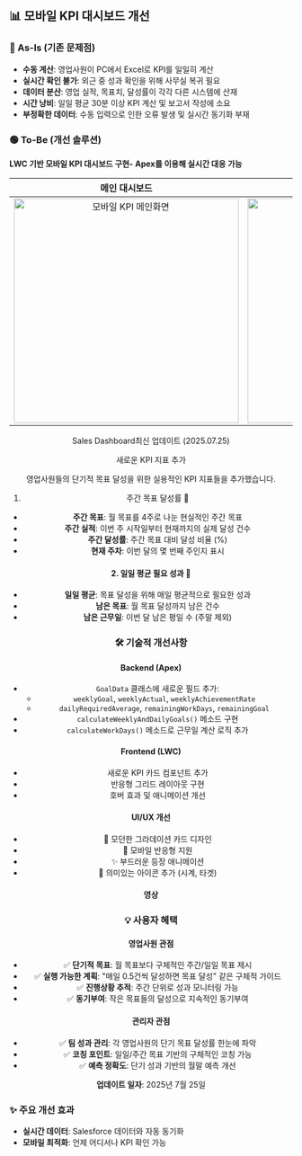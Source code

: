 ## 📊 모바일 KPI 대시보드 개선

### 🔴 As-Is (기존 문제점)
- **수동 계산**: 영업사원이 PC에서 Excel로 KPI를 일일히 계산
- **실시간 확인 불가**: 외근 중 성과 확인을 위해 사무실 복귀 필요
- **데이터 분산**: 영업 실적, 목표치, 달성률이 각각 다른 시스템에 산재
- **시간 낭비**: 일일 평균 30분 이상 KPI 계산 및 보고서 작성에 소요
- **부정확한 데이터**: 수동 입력으로 인한 오류 발생 및 실시간 동기화 부재

### 🟢 To-Be (개선 솔루션)
**LWC 기반 모바일 KPI 대시보드 구현-**
**Apex를 이용해 실시간 대응 가능**

<div align="center">

| 메인 대시보드 | 상세 KPI 화면 |
|:---:|:---:|
| <img width="400" alt="모바일 KPI 메인화면" src="https://github.com/user-attachments/assets/16f22ce3-7fc5-4dca-8abc-550b12fe042c" /> | <img width="400" alt="사원별 KPI 상세" src="https://github.com/user-attachments/assets/e084bd8f-b770-41ea-85ef-6e1465e96e90" /> |

 Sales Dashboard최신 업데이트 (2025.07.25)

새로운 KPI 지표 추가

영업사원들의 단기적 목표 달성을 위한 실용적인 KPI 지표들을 추가했습니다.

 1. 주간 목표 달성률 📅
- **주간 목표**: 월 목표를 4주로 나눈 현실적인 주간 목표
- **주간 실적**: 이번 주 시작일부터 현재까지의 실제 달성 건수
- **주간 달성률**: 주간 목표 대비 달성 비율 (%)
- **현재 주차**: 이번 달의 몇 번째 주인지 표시


#### 2. 일일 평균 필요 성과 🎯
- **일일 평균**: 목표 달성을 위해 매일 평균적으로 필요한 성과
- **남은 목표**: 월 목표 달성까지 남은 건수
- **남은 근무일**: 이번 달 남은 평일 수 (주말 제외)


### 🛠️ 기술적 개선사항

#### Backend (Apex)
- `GoalData` 클래스에 새로운 필드 추가:
  - `weeklyGoal`, `weeklyActual`, `weeklyAchievementRate`
  - `dailyRequiredAverage`, `remainingWorkDays`, `remainingGoal`
- `calculateWeeklyAndDailyGoals()` 메소드 구현
- `calculateWorkDays()` 메소드로 근무일 계산 로직 추가

#### Frontend (LWC)
- 새로운 KPI 카드 컴포넌트 추가
- 반응형 그리드 레이아웃 구현
- 호버 효과 및 애니메이션 개선

#### UI/UX 개선
- 🎨 모던한 그라데이션 카드 디자인
- 📱 모바일 반응형 지원
- ✨ 부드러운 등장 애니메이션
- 🎯 의미있는 아이콘 추가 (시계, 타겟)

#### 영상

### 💡 사용자 혜택

#### 영업사원 관점
- ✅ **단기적 목표**: 월 목표보다 구체적인 주간/일일 목표 제시
- ✅ **실행 가능한 계획**: "매일 0.5건씩 달성하면 목표 달성" 같은 구체적 가이드
- ✅ **진행상황 추적**: 주간 단위로 성과 모니터링 가능
- ✅ **동기부여**: 작은 목표들의 달성으로 지속적인 동기부여

#### 관리자 관점
- ✅ **팀 성과 관리**: 각 영업사원의 단기 목표 달성률 한눈에 파악
- ✅ **코칭 포인트**: 일일/주간 목표 기반의 구체적인 코칭 가능
- ✅ **예측 정확도**: 단기 성과 기반의 월말 예측 개선




**업데이트 일자**: 2025년 7월 25일  

</div>

### ✨ 주요 개선 효과
- **실시간 데이터**: Salesforce 데이터와 자동 동기화
- **모바일 최적화**: 언제 어디서나 KPI 확인 가능

